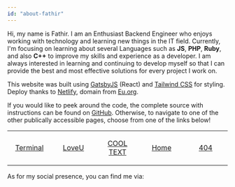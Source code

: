```yaml
---
id: "about-fathir"
---
```



Hi, my name is Fathir. I am an Enthusiast Backend Engineer who enjoys working with technology and learning new things in the IT field. Currently, I'm focusing on learning about several Languages such as **JS**, **PHP**, **Ruby**, and also **C++** to improve my skills and experience as a developer. I am always interested in learning and continuing to develop myself so that I can provide the best and most effective solutions for every project I work on.


<p>

This website was built using [GatsbyJS](https://www.gatsbyjs.org/) (React) and [Tailwind CSS](https://tailwindcss.com/) for styling.
Deploy thanks to [Netlify](https://www.netlify.com/), domain from [Eu.org](https://nic.eu.org/).

If you would like to peek around the code, the complete source with instructions can be found on [GitHub](https://github.com/fatngatirbilek/Website).
Otherwise, to navigate to one of the other publically accessible pages, choose from one of the links below!



<table width="80%" margin-top="-50px" margin-left="-20px">
  <tr>
  <td width="20%">

<a><p align="center">
[Terminal](https://fatngatirbilek.eu.org/x/terminal)‌‌
</p>
  </td>
  <td width="20%">

<a><p align="center">
[LoveU](https://fatngatirbilek.eu.org/x/loveu)‌‌
</p>
  </td>
    <td width="20%">

<a><p align="center">
[COOL TEXT](https://fatngatirbilek.eu.org/x/cooltext)‌‌
</p>
  </td>
    <td width="20%">

<a><p align="center">
[Home](https://fatngatirbilek.eu.org)
</p>
  </td>
    <td width="20%">

<a><p align="center">
[404](https://fatngatirbilek.eu.org/404)‌‌
</p>
  </td>
  </table>


As for my social presence, you can find me via:
</p>
